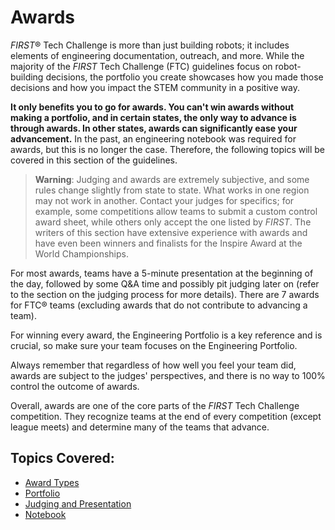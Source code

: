 # Awards

*FIRST*® Tech Challenge is more than just building robots; it includes elements of engineering documentation, outreach, and more. While the majority of the *FIRST* Tech Challenge (FTC) guidelines focus on robot-building decisions, the portfolio you create showcases how you made those decisions and how you impact the STEM community in a positive way.

**It only benefits you to go for awards. You can't win awards without making a portfolio, and in certain states, the only way to advance is through awards. In other states, awards can significantly ease your advancement.** In the past, an engineering notebook was required for awards, but this is no longer the case. Therefore, the following topics will be covered in this section of the guidelines.

> **Warning**: Judging and awards are extremely subjective, and some rules change slightly from state to state. What works in one region may not work in another. Contact your judges for specifics; for example, some competitions allow teams to submit a custom control award sheet, while others only accept the one listed by *FIRST*. The writers of this section have extensive experience with awards and have even been winners and finalists for the Inspire Award at the World Championships.

For most awards, teams have a 5-minute presentation at the beginning of the day, followed by some Q&A time and possibly pit judging later on (refer to the section on the judging process for more details). There are 7 awards for FTC® teams (excluding awards that do not contribute to advancing a team).

For winning every award, the Engineering Portfolio is a key reference and is crucial, so make sure your team focuses on the Engineering Portfolio.

Always remember that regardless of how well you feel your team did, awards are subject to the judges' perspectives, and there is no way to 100% control the outcome of awards.

Overall, awards are one of the core parts of the *FIRST* Tech Challenge competition. They recognize teams at the end of every competition (except league meets) and determine many of the teams that advance.

## Topics Covered:
- [Award Types](en/docs/ftc/awards/award-types)
- [Portfolio](en/docs/ftc/awards/portfolio)
- [Judging and Presentation](en/docs/ftc/awards/judging-presentation)
- [Notebook](en/docs/ftc/awards/notebook)